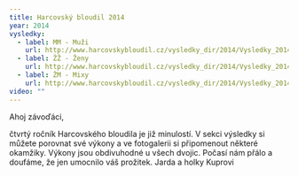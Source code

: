 ```yaml
---
title: Harcovský bloudil 2014
year: 2014
vysledky:
  - label: MM - Muži
    url: http://www.harcovskybloudil.cz/vysledky_dir/2014/Vysledky_2014_MM.pdf
  - label: ŽŽ - Ženy
    url: http://www.harcovskybloudil.cz/vysledky_dir/2014/Vysledky_2014_ZZ.pdf
  - label: ŽM - Mixy
    url: http://www.harcovskybloudil.cz/vysledky_dir/2014/Vysledky_2014_MZ.pdf
video: ""
---
```

Ahoj závoďáci,

čtvrtý ročník Harcovského bloudila je již minulostí. V sekci výsledky si můžete porovnat své výkony a ve fotogalerii si připomenout některé okamžiky. Výkony jsou obdivuhodné u všech dvojic. Počasí nám přálo a doufáme, že jen umocnilo váš prožitek.
Jarda a holky Kuprovi
